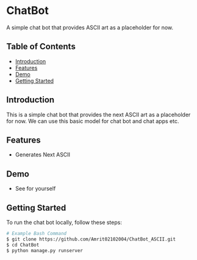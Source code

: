 # ChatBot

A simple chat bot that provides ASCII art as a placeholder for now.

## Table of Contents

- [Introduction](#introduction)
- [Features](#features)
- [Demo](#demo)
- [Getting Started](#getting-started)


## Introduction

This is a simple chat bot that provides the next ASCII art as a placeholder for now.
We can use this basic model for chat bot and chat apps etc.

## Features

-  Generates Next ASCII 

## Demo

-  See for yourself

## Getting Started

To run the chat bot locally, follow these steps:

```bash
# Example Bash Command
$ git clone https://github.com/Amrit02102004/ChatBot_ASCII.git
$ cd ChatBot
$ python manage.py runserver
```
